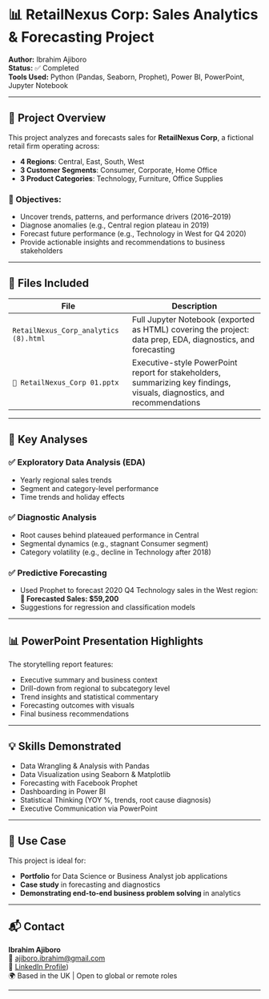 # 📊 RetailNexus Corp: Sales Analytics & Forecasting Project

**Author:** Ibrahim Ajiboro  
**Status:** ✅ Completed  
**Tools Used:** Python (Pandas, Seaborn, Prophet), Power BI, PowerPoint, Jupyter Notebook

---

## 🧠 Project Overview

This project analyzes and forecasts sales for **RetailNexus Corp**, a fictional retail firm operating across:

- **4 Regions**: Central, East, South, West  
- **3 Customer Segments**: Consumer, Corporate, Home Office  
- **3 Product Categories**: Technology, Furniture, Office Supplies

### 🎯 Objectives:

- Uncover trends, patterns, and performance drivers (2016–2019)
- Diagnose anomalies (e.g., Central region plateau in 2019)
- Forecast future performance (e.g., Technology in West for Q4 2020)
- Provide actionable insights and recommendations to business stakeholders

---

## 📁 Files Included

| File | Description |
|------|-------------|
| `RetailNexus_Corp_analytics (8).html` | Full Jupyter Notebook (exported as HTML) covering the project: data prep, EDA, diagnostics, and forecasting |
| `📘 RetailNexus_Corp 01.pptx` | Executive-style PowerPoint report for stakeholders, summarizing key findings, visuals, diagnostics, and recommendations |

---

## 📌 Key Analyses

### ✅ Exploratory Data Analysis (EDA)
- Yearly regional sales trends
- Segment and category-level performance
- Time trends and holiday effects

### ✅ Diagnostic Analysis
- Root causes behind plateaued performance in Central
- Segmental dynamics (e.g., stagnant Consumer segment)
- Category volatility (e.g., decline in Technology after 2018)

### ✅ Predictive Forecasting
- Used Prophet to forecast 2020 Q4 Technology sales in the West region:  
  **🔮 Forecasted Sales: $59,200**
- Suggestions for regression and classification models

---

## 📊 PowerPoint Presentation Highlights

The storytelling report features:

- Executive summary and business context
- Drill-down from regional to subcategory level
- Trend insights and statistical commentary
- Forecasting outcomes with visuals
- Final business recommendations

---

## 💡 Skills Demonstrated

- Data Wrangling & Analysis with Pandas
- Data Visualization using Seaborn & Matplotlib
- Forecasting with Facebook Prophet
- Dashboarding in Power BI
- Statistical Thinking (YOY %, trends, root cause diagnosis)
- Executive Communication via PowerPoint

---

## 📌 Use Case

This project is ideal for:

- **Portfolio** for Data Science or Business Analyst job applications  
- **Case study** in forecasting and diagnostics  
- **Demonstrating end-to-end business problem solving** in analytics

---

## 📬 Contact

**Ibrahim Ajiboro**  
📧 ajiboro.ibrahim@gmail.com  
🔗 [LinkedIn Profile](https://www.linkedin.com/in/ibrahim-ajiboro-62b74410a?lipi=urn%3Ali%3Apage%3Ad_flagship3_profile_view_base_contact_details%3BsDx%2BMvwySKuvrS4pTNgRxQ%3D%3D))  
🌍 Based in the UK | Open to global or remote roles

---
